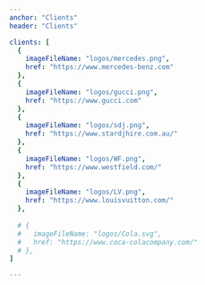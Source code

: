 ```yaml
---
anchor: "Clients"
header: "Clients"

clients: [
  {
    imageFileName: "logos/mercedes.png",
    href: "https://www.mercedes-benz.com"
  },
  {
    imageFileName: "logos/gucci.png",
    href: "https://www.gucci.com"
  },
  {
    imageFileName: "logos/sdj.png",
    href: "https://www.stardjhire.com.au/"
  },
  {
    imageFileName: "logos/WF.png",
    href: "https://www.westfield.com/"
  },
  {
    imageFileName: "logos/LV.png",
    href: "https://www.louisvuitton.com/"
  },
    
  # {
  #   imageFileName: "logos/Cola.svg",
  #   href: "https://www.coca-colacompany.com/"
  # },
]

---
```

